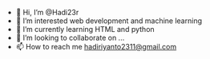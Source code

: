 - 👋 Hi, I’m @Hadi23r
- 👀 I’m interested web development and machine learning
- 🌱 I’m currently learning HTML and python
- 💞️ I’m looking to collaborate on ...
- 📫 How to reach me hadiriyanto2311@gmail.com

<!---
Hadi23r/Hadi23r is a ✨ special ✨ repository because its `README.md` (this file) appears on your GitHub profile.
You can click the Preview link to take a look at your changes.
--->

